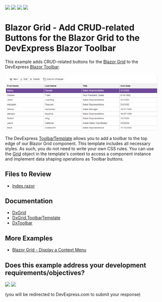 <!-- default badges list -->
![](https://img.shields.io/endpoint?url=https://codecentral.devexpress.com/api/v1/VersionRange/199044769/24.2.1%2B)
[![](https://img.shields.io/badge/Open_in_DevExpress_Support_Center-FF7200?style=flat-square&logo=DevExpress&logoColor=white)](https://supportcenter.devexpress.com/ticket/details/T802157)
[![](https://img.shields.io/badge/📖_How_to_use_DevExpress_Examples-e9f6fc?style=flat-square)](https://docs.devexpress.com/GeneralInformation/403183)
[![](https://img.shields.io/badge/💬_Leave_Feedback-feecdd?style=flat-square)](#does-this-example-address-your-development-requirementsobjectives)
<!-- default badges end -->

# Blazor Grid - Add CRUD-related Buttons for the Blazor Grid to the DevExpress Blazor Toolbar

This example adds CRUD-related buttons for the [Blazor Grid](https://docs.devexpress.com/Blazor/DevExpress.Blazor.DxGrid) to the DevExpress [Blazor Toolbar](https://docs.devexpress.com/Blazor/DevExpress.Blazor.DxToolbar).

![Grid and Toolbar](dxgrid-and-toobar.png)

The DevExpress [ToolbarTemplate](https://docs.devexpress.com/Blazor/DevExpress.Blazor.DxGrid.ToolbarTemplate) allows you to add a toolbar to the top edge of our Blazor Grid component. This template includes all necessary styles. As such, you do not need to write your own CSS rules. You can use the [Grid](http://docs.devexpress.com/Blazor/DevExpress.Blazor.GridToolbarTemplateContext.Grid) object in the template's context to access a component instance and implement data shaping operations as Toolbar buttons.

## Files to Review

- [Index.razor](./CS/SampleBlazorApp/Pages/Index.razor)

## Documentation

- [DxGrid](https://docs.devexpress.com/Blazor/DevExpress.Blazor.DxGrid)
- [DxGrid.ToolbarTemplate](https://docs.devexpress.com/Blazor/DevExpress.Blazor.DxGrid.ToolbarTemplate)
- [DxToolbar](https://docs.devexpress.com/Blazor/DevExpress.Blazor.DxToolbar)

## More Examples

- [Blazor Grid - Display a Context Menu](https://github.com/DevExpress-Examples/blazor-dxgrid-show-context-menu)
<!-- feedback -->
## Does this example address your development requirements/objectives?

[<img src="https://www.devexpress.com/support/examples/i/yes-button.svg"/>](https://www.devexpress.com/support/examples/survey.xml?utm_source=github&utm_campaign=blazor-DxGrid-and-Toolbar&~~~was_helpful=yes) [<img src="https://www.devexpress.com/support/examples/i/no-button.svg"/>](https://www.devexpress.com/support/examples/survey.xml?utm_source=github&utm_campaign=blazor-DxGrid-and-Toolbar&~~~was_helpful=no)

(you will be redirected to DevExpress.com to submit your response)
<!-- feedback end -->
